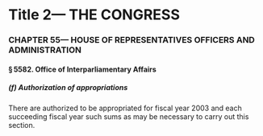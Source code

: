 
# Title 2— THE CONGRESS
### CHAPTER 55— HOUSE OF REPRESENTATIVES OFFICERS AND ADMINISTRATION
#### § 5582. Office of Interparliamentary Affairs
##### (f) Authorization of appropriations

There are authorized to be appropriated for fiscal year 2003 and each succeeding fiscal year such sums as may be necessary to carry out this section.
